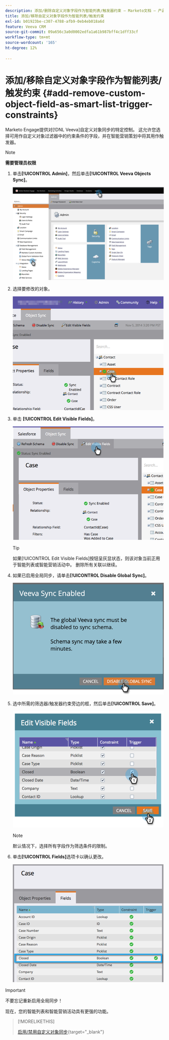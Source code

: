 ```yaml
---
description: 添加/删除自定义对象字段作为智能列表/触发器约束 — Marketo文档 — 产品文档
title: 添加/移除自定义对象字段作为智能列表/触发约束
exl-id: b01923be-c307-4788-afb9-0eb4eb018a6d
feature: Veeva CRM
source-git-commit: 09a656c3a0d0002edfa1a61b987bff4c1dff33cf
workflow-type: tm+mt
source-wordcount: '165'
ht-degree: 12%

---
```


# 添加/移除自定义对象字段作为智能列表/触发约束 {#add-remove-custom-object-field-as-smart-list-trigger-constraints}

Marketo Engage提供对[!DNL Veeva]自定义对象同步的特定控制。 这允许您选择可用作自定义对象过滤器中的约束条件的字段，并在智能营销策划中将其用作触发器。

>[!NOTE]
>
>**需要管理员权限**

1. 单击&#x200B;**[!UICONTROL Admin]**，然后单击&#x200B;**[!UICONTROL Veeva Objects Sync]**。

   ![](assets/add-remove-custom-object-field-as-smart-list-trigger-constraints-1.png)

1. 选择要修改的对象。

   ![](assets/add-remove-custom-object-field-as-smart-list-trigger-constraints-2.png)

1. 单击 **[!UICONTROL Edit Visible Fields]**。

   ![](assets/add-remove-custom-object-field-as-smart-list-trigger-constraints-3.png)

   >[!TIP]
   >
   >如果[!UICONTROL Edit Visible Fields]按钮呈灰显状态，则该对象当前正用于智能列表或智能营销活动中。 删除所有关联以继续。

1. 如果已启用全局同步，请单击&#x200B;**[!UICONTROL Disable Global Sync]**。

   ![](assets/add-remove-custom-object-field-as-smart-list-trigger-constraints-4.png)

1. 选中所需的筛选器/触发器约束旁边的框，然后单击&#x200B;**[!UICONTROL Save]**。

   ![](assets/add-remove-custom-object-field-as-smart-list-trigger-constraints-5.png)

   >[!NOTE]
   >
   >默认情况下，选择所有字段作为筛选条件的限制。

1. 单击&#x200B;**[!UICONTROL Fields]**&#x200B;选项卡以确认更改。

   ![](assets/add-remove-custom-object-field-as-smart-list-trigger-constraints-6.png)

>[!IMPORTANT]
>
>不要忘记重新启用全局同步！

现在，您的智能列表和智能营销活动具有更强的功能。

>[!MORELIKETHIS]
>
>[启用/禁用自定义对象同步](/help/marketo/product-docs/crm-sync/veeva-crm-sync/sync-details/enable-disable-custom-object-sync.md){target="_blank"}
